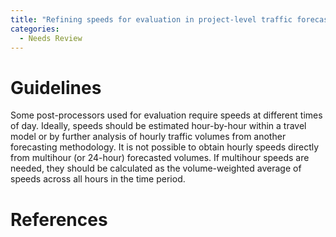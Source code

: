 ```yaml
---
title: "Refining speeds for evaluation in project-level traffic forecasting"
categories:
  - Needs Review
---
```


Guidelines
==========

Some post-processors used for evaluation require speeds at different times of day. Ideally, speeds should be estimated hour-by-hour within a travel model or by further analysis of hourly traffic volumes from another forecasting methodology. It is not possible to obtain hourly speeds directly from multihour (or 24-hour) forecasted volumes. If multihour speeds are needed, they should be calculated as the volume-weighted average of speeds across all hours in the time period.

References
==========

